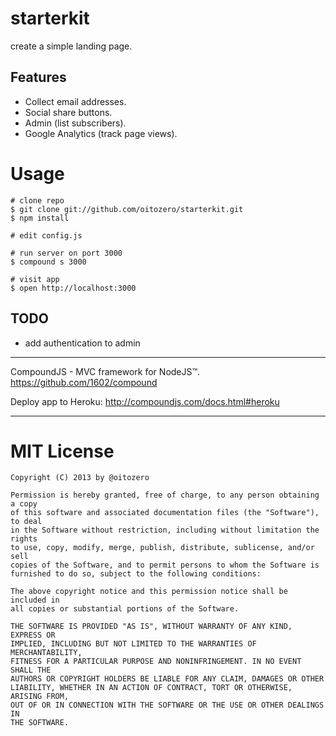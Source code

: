 starterkit
========================

create a simple landing page.

## Features
- Collect email addresses.
- Social share buttons.
- Admin (list subscribers).
- Google Analytics (track page views).

Usage
=====
    # clone repo
    $ git clone git://github.com/oitozero/starterkit.git
    $ npm install

    # edit config.js

    # run server on port 3000
    $ compound s 3000

    # visit app
    $ open http://localhost:3000


## TODO
- add authentication to admin

________________________


CompoundJS - MVC framework for NodeJS™. 
https://github.com/1602/compound

Deploy app to Heroku:
http://compoundjs.com/docs.html#heroku

________________________

MIT License
===========

    Copyright (C) 2013 by @oitozero

    Permission is hereby granted, free of charge, to any person obtaining a copy
    of this software and associated documentation files (the "Software"), to deal
    in the Software without restriction, including without limitation the rights
    to use, copy, modify, merge, publish, distribute, sublicense, and/or sell
    copies of the Software, and to permit persons to whom the Software is
    furnished to do so, subject to the following conditions:

    The above copyright notice and this permission notice shall be included in
    all copies or substantial portions of the Software.

    THE SOFTWARE IS PROVIDED "AS IS", WITHOUT WARRANTY OF ANY KIND, EXPRESS OR
    IMPLIED, INCLUDING BUT NOT LIMITED TO THE WARRANTIES OF MERCHANTABILITY,
    FITNESS FOR A PARTICULAR PURPOSE AND NONINFRINGEMENT. IN NO EVENT SHALL THE
    AUTHORS OR COPYRIGHT HOLDERS BE LIABLE FOR ANY CLAIM, DAMAGES OR OTHER
    LIABILITY, WHETHER IN AN ACTION OF CONTRACT, TORT OR OTHERWISE, ARISING FROM,
    OUT OF OR IN CONNECTION WITH THE SOFTWARE OR THE USE OR OTHER DEALINGS IN
    THE SOFTWARE.
